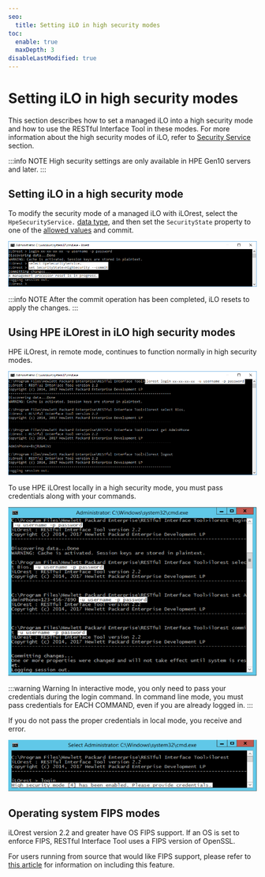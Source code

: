 ```yaml
---
seo:
  title: Setting iLO in high security modes
toc:
  enable: true
  maxDepth: 3
disableLastModified: true
---
```


# Setting iLO in high security modes

This section describes how to set a managed iLO into a high security mode and how to use the RESTful Interface Tool in these modes. For more information about the high security modes of iLO, refer to [Security Service](/docs/redfishservices/ilos/{{process.env.LATEST_ILO_GEN_VERSION}}/{{process.env.LATEST_ILO_GEN_VERSION}}_{{process.env.LATEST_FW_VERSION}}/{{process.env.LATEST_ILO_GEN_VERSION}}_hpe_resourcedefns{{process.env.LATEST_FW_VERSION}}/#hpesecurityservice) section.

:::info NOTE
High security settings are only available in HPE Gen10 servers and later.
:::

## Setting iLO in a high security mode

To modify the security mode of a managed iLO with iLOrest, select the `HpeSecurityService.` [data type](/docs/concepts/datatypesandcollections/#data-types), and then set the `SecurityState` property to one of the [allowed values](/docs/redfishservices/ilos/{{process.env.LATEST_ILO_GEN_VERSION}}/{{process.env.LATEST_ILO_GEN_VERSION}}_{{process.env.LATEST_FW_VERSION}}/{{process.env.LATEST_ILO_GEN_VERSION}}_hpe_resourcedefns{{process.env.LATEST_FW_VERSION}}/#securitystateredfishallowablevalues-array) and commit.

![Set Security 1](images/Security_1.png "Set Security 1")

:::info NOTE
After the commit operation has been completed, iLO resets to apply the changes.
:::

## Using HPE iLOrest in iLO high security modes

HPE iLOrest, in remote mode, continues to function normally in high security modes.

![Set Security 2](images/Security_2.png "Set Security 2")

To use HPE iLOrest locally in a high security mode, you must pass credentials along with your commands.

![Set Security 3](images/Security_3.png "Set Security 3")

:::warning Warning
In interactive mode, you only need to pass your credentials during the login command. In command line mode, you must pass credentials for EACH COMMAND, even if you are already logged in.
:::

If you do not pass the proper credentials in local mode, you receive and error.

![Set Security 4](images/Security_4.png "Set Security 4")

## Operating system FIPS modes

iLOrest version 2.2 and greater have OS FIPS support. If an OS is set to enforce FIPS, RESTful Interface Tool uses a FIPS version of OpenSSL.

For users running from source that would like FIPS support, please refer to <a href="https://developer.hpe.com/blog/creating-a-python-version-that-enforces-fips" target="_blank">this article</a> for information on including this feature.
